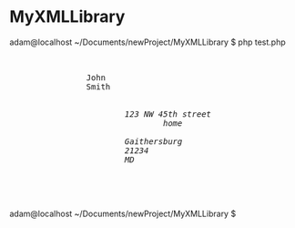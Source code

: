 # MyXMLLibrary
adam@localhost ~/Documents/newProject/MyXMLLibrary $ php test.php
<pre>
<People>
        <Person id="2323" DOB="1/1/1901">
                <FirstName>John</FirstName>
                <LastName>Smith</LastName>
                <address>
                        <street appartment="205">123 NW 45th street
                                <type>home</type>
                        </street>
                        <city>Gaithersburg</city>
                        <zip>21234</zip>
                        <state>MD</state>
                </address>
        </Person>
</People>
</pre>
adam@localhost ~/Documents/newProject/MyXMLLibrary $ 
